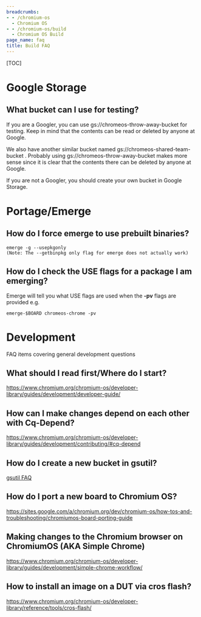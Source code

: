 ```yaml
---
breadcrumbs:
- - /chromium-os
  - Chromium OS
- - /chromium-os/build
  - Chromium OS Build
page_name: faq
title: Build FAQ
---
```


[TOC]

# Google Storage

## What bucket can I use for testing?

If you are a Googler, you can use gs://chromeos-throw-away-bucket for testing.
Keep in mind that the contents can be read or deleted by anyone at Google.

We also have another similar bucket named gs://chromeos-shared-team-bucket .
Probably using gs://chromeos-throw-away-bucket makes more sense since it is
clear that the contents there can be deleted by anyone at Google.

If you are not a Googler, you should create your own bucket in Google Storage.

# Portage/Emerge

## How do I force emerge to use prebuilt binaries?

```none
emerge -g --usepkgonly
(Note: The --getbinpkg only flag for emerge does not actually work)
```

## How do I check the USE flags for a package I am emerging?

Emerge will tell you what USE flags are used when the **-pv** flags are provided
e.g.

```none
emerge-$BOARD chromeos-chrome -pv
```

# Development

FAQ items covering general development questions

## What should I read first/Where do I start?

<https://www.chromium.org/chromium-os/developer-library/guides/development/developer-guide/>

## How can I make changes depend on each other with Cq-Depend?

<https://www.chromium.org/chromium-os/developer-library/guides/development/contributing/#cq-depend>

## How do I create a new bucket in gsutil?

[gsutil FAQ](/chromium-os/developer-library/reference/tools/gsutil/#FAQ)

## How do I port a new board to Chromium OS?

<https://sites.google.com/a/chromium.org/dev/chromium-os/how-tos-and-troubleshooting/chromiumos-board-porting-guide>

## Making changes to the Chromium browser on ChromiumOS (AKA Simple Chrome)

<https://www.chromium.org/chromium-os/developer-library/guides/development/simple-chrome-workflow/>

## How to install an image on a DUT via cros flash?

<https://www.chromium.org/chromium-os/developer-library/reference/tools/cros-flash/>
